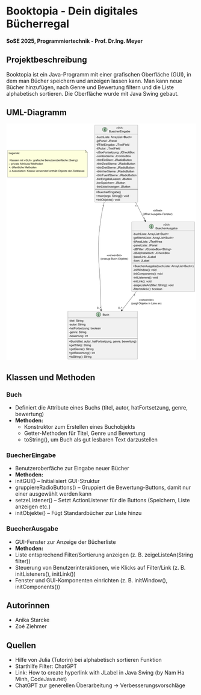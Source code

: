 # Booktopia - Dein digitales Bücherregal
#### SoSE 2025, Programmiertechnik - Prof. Dr.Ing. Meyer

## Projektbeschreibung
Booktopia ist ein Java-Programm mit einer grafischen Oberfläche (GUI), in dem man Bücher speichern und anzeigen lassen kann. Man kann neue Bücher hinzufügen, nach Genre und Bewertung filtern und die Liste alphabetisch sortieren. Die Oberfläche wurde mit Java Swing gebaut.


## UML-Diagramm
![UML-Diagramm](src/main/resources/UMLmitGUI.png)


## Klassen und Methoden

### Buch
- Definiert die Attribute eines Buchs (titel, autor, hatFortsetzung, genre, bewertung)
- **Methoden:**
    - Konstruktor zum Erstellen eines Buchobjekts
    - Getter-Methoden für Titel, Genre und Bewertung
    - toString(), um Buch als gut lesbaren Text darzustellen

### BuecherEingabe
- Benutzeroberfäche zur Eingabe neuer Bücher
-  **Methoden:**
-  initGUI() – Initialisiert GUI-Struktur
-  gruppiereRadioButtons() – Gruppiert die Bewertung-Buttons, damit nur einer ausgewählt werden kann
-  setzeListener() – Setzt ActionListener für die Buttons (Speichern, Liste anzeigen etc.)
-  initObjekte() – Fügt Standardbücher zur Liste hinzu

### BuecherAusgabe
- GUI-Fenster zur Anzeige der Bücherliste
-  **Methoden:**
-  Liste entsprechend Filter/Sortierung anzeigen (z. B. zeigeListeAn(String filter))
-  Steuerung von Benutzerinteraktionen, wie Klicks auf Filter/Link (z. B. initListeners(), initLink())
-  Fenster und GUI-Komponenten einrichten (z. B. initWindow(), initComponents())



## Autorinnen
- Anika Starcke
- Zoé Ziehmer

## Quellen
- Hilfe von Julia (Tutorin) bei alphabetisch sortieren Funktion
- Starthilfe Filter: ChatGPT
- Link: How to create hyperlink with JLabel in Java Swing (by Nam Ha Minh, CodeJava.net)
- ChatGPT zur generellen Überarbeitung -> Verbesserungsvorschläge

